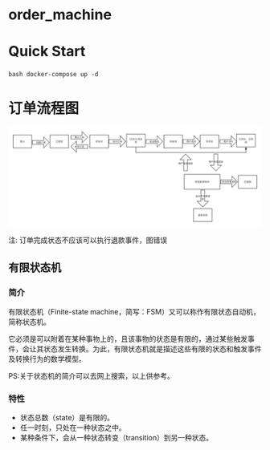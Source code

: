 # order_machine

# Quick Start
``bash
docker-compose up -d
``

# 订单流程图
![订单流程图](./订单流程图.png)

注: 订单完成状态不应该可以执行退款事件，图错误
## 有限状态机

### 简介
有限状态机（Finite-state machine，简写：FSM）又可以称作有限状态自动机，简称状态机。

它必须是可以附着在某种事物上的，且该事物的状态是有限的，通过某些触发事件，会让其状态发生转换。为此，有限状态机就是描述这些有限的状态和触发事件及转换行为的数学模型。

PS:关于状态机的简介可以去网上搜索，以上供参考。

### 特性
- 状态总数（state）是有限的。
- 任一时刻，只处在一种状态之中。
- 某种条件下，会从一种状态转变（transition）到另一种状态。
